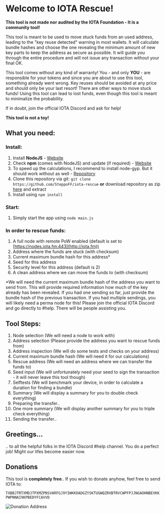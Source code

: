 # Welcome to IOTA Rescue!

**This tool is not made nor audited by the IOTA Foundation - It is a community tool!**

This tool is meant to be used to move stuck funds from an used address, leading to the "key reuse detected" warning in most wallets. It will calculate bundle hashes and choose the one revealing the minimum amount of new key parts to keep the address as secure as possible. It will guide you through the entire procedure and will not issue any transaction without your final OK.

This tool comes without any kind of warranty! You - and only **YOU** - are responsible for your tokens and since you are about to use this tool, something already went wrong.
Key reuses should be avoided at any price and should only be your last resort! There are other ways to move stuck funds!
Using this tool can lead to lost funds, even though this tool is meant to minimalize the probability.

If in doubt, join the official IOTA Discord and ask for help!

**This tool is not a toy!**
## What you need: 

### Install:
 1. Install **NodeJS** - [Website](https://nodejs.org/en/)
 2. Check **npm** (comes with NodeJS) and update (if required)  - [Website](https://www.npmjs.com/get-npm)
 3. To speed up the calculations, I recommend to install node-gyp. But it should work without as well - [Repository](https://github.com/nodejs/node-gyp)
 4. Clone this repository via git: `git clone https://github.com/SteppoFF/iota-rescue` **or** download repository as zip [here](https://github.com/SteppoFF/iota-rescue/archive/master.zip) and extract
 5. Install using `npm install`

### Start:
 1. Simply start the app using `node main.js`

### In order to rescue funds:
 1. A full node with remote PoW enabled (default is set to [https://nodes.iota.fm:443](http://iota.fm))
 2. Address where the funds are stuck (with checksum)
 3. Current maximum bundle hash for this address*
 4. Seed for this address
 5. Security level for this address (default is 2)
 6. A clean address where we can move the funds to (with checksum)

*We will need the current maximum bundle hash of the address you want to send from. This will provide required information how much of the key already has been revealed. If you had one sending so far, just provide the bundle hash of the previous transaction. If you had multiple sendings, you will likely need a perma node for this! Please join the official IOTA Discord and go directly to #help. There will be people assisting you.

## Tool Steps: 

 1. Node selection (We will need a node to work with)
 2. Address selection (Please provide the address you want to rescue funds from)
 3. Address inspection (We will do some tests and checks on your address)
 4. Current maximum bundle hash (We will need it for our calculations)
 5. Rescue address (We will need an address where we can transfer the funds to)
 6. Seed input (We will unfortunately need your seed to sign the transaction - it will never leave this tool though)
 7. Selftests (We will benchmark your device, in order to calculate a duration for finding a bundle)
 8. Summary (We will display a summary for you to double check everything)
 9. Preparing the transfer..
 10. One more summary (We will display another summary for you to triple check everything)
 11. Sending the transfer..

## Greetings...
.. to all the helpful folks in the IOTA Discord #help channel. You do a perfect job! Might our lifes become easier now.

## Donations
This tool is **completely free**..
If you wish to donate anyhow, feel free to send IOTA to:

`TXBBJTRTXMDJTPXMZPNSVARFGJ9YIWKKOADGZYSKTUGWQZRXBTRVCWPFPJJNGAOHNBEVKKPWPNNAI9KPBEDYFCAVVD`

![Donation Address](https://chart.googleapis.com/chart?chs=250x250&cht=qr&chl=TXBBJTRTXMDJTPXMZPNSVARFGJ9YIWKKOADGZYSKTUGWQZRXBTRVCWPFPJJNGAOHNBEVKKPWPNNAI9KPBEDYFCAVVD)
